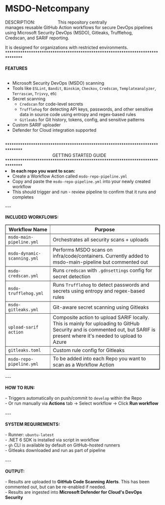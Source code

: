 # MSDO-Netcompany
DESCRIPTION:</b>&emsp;&emsp;&emsp;&emsp;&emsp;&nbsp;This repository centrally <br>manages reusable GitHub Action workflows for secure DevOps pipelines <br>using Microsoft Security DevOps (MSDO), Gitleaks, Trufflehog,<br>
Credscan, and SARIF reporting.

It is designed for organizations with restricted environments.<br>
*******************************************************************************<br>
<br>
<b>FEATURES</b><br>
<br>
- Microsoft Security DevOps (MSDO) scanning  <br>
- Tools like `ESLint`, `Bandit`, `Binskim`, `Checkov`, `Credscan`, `Templateanalyzer`, `Terrascan`, `Trivvy`, etc<br>
- Secret scanning<br>
  - `Credscan` for code-level secrets<br>
  - `Trufflehog` for detecting API keys, passwords, and other sensitive data in source code using entropy and regex-based rules<br>
  - `Gitleaks` for Git history, tokens, config, and sensitive patterns<br>
- Custom SARIF uploader<br>
- Defender for Cloud integration supported<br>
<br>
*******************************************************************************<br>
&emsp;&emsp;&emsp;&emsp;&emsp;&emsp;&emsp;&emsp;&emsp;&emsp;&emsp;GETTING STARTED GUIDE<br>
*******************************************************************************
<li><strong>In each repo you want to scan:</strong>
    <ul>
      <li>Create a Workflow Action called <code>msdo-repo-pipeline.yml</code></li>
      <li>Copy and paste the <code>msdo-repo-pipeline.yml</code> into your newly created workflow</li>
      <li>This should trigger and run - review pipeline to confirm that it runs and completes</li>
    </ul>
---<br>
<br>
<b>INCLUDED WORKFLOWS:</b><br>
<table border="1" cellpadding="5">
  <tr><th>Workflow Name</th><th>Purpose</th></tr>
  <tr><td><code>msdo-main-pipeline.yml</code></td><td>Orchestrates all security scans + uploads</td></tr>
  <tr><td><code>msdo-dynamic-scanning.yml</code></td><td>Performs MSDO scans on infra/code/containers. Currently added to msdo-main-pipeline but commented out</td></tr>
  <tr><td><code>msdo-credscan.yml</code></td><td>Runs <code>credscan</code> with <code>.gdnsettings</code> config for secret detection</td></tr>
  <tr><td><code>msdo-trufflehog.yml</code></td><td>Runs <code>Trufflehog</code> to detect passwords and secrets using entropy and regex-based rules</td></tr>
  <tr><td><code>msdo-gitleaks.yml</code></td><td>Git-aware secret scanning using Gitleaks</td></tr>
  <tr><td><code>upload-sarif action</code></td><td>Composite action to upload SARIF locally. This is mainly for uploading to GitHub Security and is commented out, but SARIF is present where it's needed to upload to Azure </td></tr>
  <tr><td><code>gitleaks.toml</code></td><td>Custom rule config for Gitleaks</td></tr>
  <tr><td><code>msdo-repo-pipeline.yml</code></td><td>To be added into each Repo you want to scan as a Workflow Action</td></tr>
</table>
---<br>
<br>
<b>HOW TO RUN:</b><br>
<br>
- Triggers automatically on push/commit to <code>develop</code> within the Repo<br>
- Or run manually via <strong>Actions</strong> tab → Select workflow → Click <strong>Run workflow</strong><br>
<br>
---<br>
<br>
<b>SYSTEM REQUIREMENTS:</b><br>
<br>
- Runner: <code>ubuntu-latest</code><br>
- .NET 6 SDK is installed via script in workflow<br>
- <code>gh</code> CLI is available by default on GitHub-hosted runners<br>
- Gitleaks downloaded and run as part of pipeline<br>
<br>
---<br>
<br>
<b>OUTPUT:</b><br>
<br>
- Results are uploaded to <strong>GitHub Code Scanning Alerts</strong>. This has been commented out, but can be re-enabled if needed.<br>
- Results are ingested into <strong>Microsoft Defender for Cloud's DevOps Security</strong><br>
<br>
